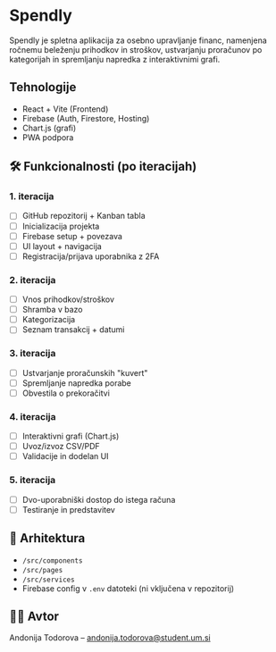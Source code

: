 # Spendly

Spendly je spletna aplikacija za osebno upravljanje financ, namenjena ročnemu beleženju prihodkov in stroškov, ustvarjanju proračunov po kategorijah in spremljanju napredka z interaktivnimi grafi. 

## Tehnologije

- React + Vite (Frontend)
- Firebase (Auth, Firestore, Hosting)
- Chart.js (grafi)
- PWA podpora

## 🛠 Funkcionalnosti (po iteracijah)

### 1. iteracija
- [ ] GitHub repozitorij + Kanban tabla
- [ ] Inicializacija projekta
- [ ] Firebase setup + povezava
- [ ] UI layout + navigacija
- [ ] Registracija/prijava uporabnika z 2FA

### 2. iteracija
- [ ] Vnos prihodkov/stroškov
- [ ] Shramba v bazo
- [ ] Kategorizacija
- [ ] Seznam transakcij + datumi

### 3. iteracija
- [ ] Ustvarjanje proračunskih "kuvert"
- [ ] Spremljanje napredka porabe
- [ ] Obvestila o prekoračitvi

### 4. iteracija
- [ ] Interaktivni grafi (Chart.js)
- [ ] Uvoz/izvoz CSV/PDF
- [ ] Validacije in dodelan UI

### 5. iteracija
- [ ] Dvo-uporabniški dostop do istega računa
- [ ] Testiranje in predstavitev

## 📁 Arhitektura
- `/src/components`
- `/src/pages`
- `/src/services`
- Firebase config v `.env` datoteki (ni vključena v repozitorij)


## 🧑‍💻 Avtor
Andonija Todorova – [andonija.todorova@student.um.si](mailto:andonija.todorova@student.um.si)
